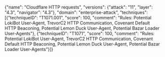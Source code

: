 {"name": "Cloudflare HTTP requests", "versions": {"attack": "11", "layer": "4.3", "navigator": "4.3"}, "domain": "enterprise-attack", "techniques": [{"techniqueID": "T1071.001", "score": 100, "comment": "Rules: Potential LokiBot User-Agent, TrevorC2 HTTP Communication, Covenant Default HTTP Beaconing, Potential Lemon Duck User-Agent, Potential Bazar Loader User-Agents"}, {"techniqueID": "T1071", "score": 100, "comment": "Rules: Potential LokiBot User-Agent, TrevorC2 HTTP Communication, Covenant Default HTTP Beaconing, Potential Lemon Duck User-Agent, Potential Bazar Loader User-Agents"}]}